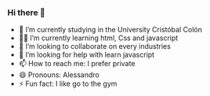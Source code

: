 ### Hi there 👋

- 🔭 I’m currently studying in the University Cristóbal Colón
- 👨‍💻 I’m currently learning html, Css and javascript
- 👯 I’m looking to collaborate on every industries
- 🤔 I’m looking for help with learn javascript
- 📫 How to reach me: I prefer private
- 😄 Pronouns: Alessandro
- ⚡ Fun fact: I like go to the gym

